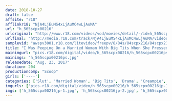 ```yaml
---
date: 2018-10-27
draft: false
affsite: "r18"
afflinkr18: "NjA4LjEuMS4xLjAuMC4wLjAuMA"
url: "h_565scpx00216"
urloriginal: "http://www.r18.com/videos/vod/movies/detail/-/id=h_565scpx00216"
urlfinal: "http://media.r18.com/track/NjA4LjEuMS4xLjAuMC4wLjAuMA/videos/vod/movies/detail/-/id=h_565scpx00216"
samplevid: "awspv3001.r18.com/litevideo/freepv/8/84s/84scpx216/84scpx216_dmb_w.mp4"
title: "I Was Peeping On a Married Woman With Big Tits When She Pressed Her Huge Tits Against the Window to Tempt Me! 3"
mainimgurl: "pics.r18.com/digital/video/h_565scpx00216/h_565scpx00216ps.jpg"
mainimgs: "h_565scpx00216ps.jpg"
releasedate: "Aug. 23, 2017"
duration: 204
productioncomp: "Scoop"
girls: ['----']
categories: ['Slut', 'Married Woman', 'Big Tits', 'Drama', 'Creampie', 'Titty Fuck', 'Hi-Def']
imgurls: ['pics.r18.com/digital/video/h_565scpx00216/h_565scpx00216jp-1.jpg', 'pics.r18.com/digital/video/h_565scpx00216/h_565scpx00216jp-2.jpg', 'pics.r18.com/digital/video/h_565scpx00216/h_565scpx00216jp-3.jpg', 'pics.r18.com/digital/video/h_565scpx00216/h_565scpx00216jp-4.jpg', 'pics.r18.com/digital/video/h_565scpx00216/h_565scpx00216jp-5.jpg', 'pics.r18.com/digital/video/h_565scpx00216/h_565scpx00216jp-6.jpg', 'pics.r18.com/digital/video/h_565scpx00216/h_565scpx00216jp-7.jpg', 'pics.r18.com/digital/video/h_565scpx00216/h_565scpx00216jp-8.jpg', 'pics.r18.com/digital/video/h_565scpx00216/h_565scpx00216jp-9.jpg', 'pics.r18.com/digital/video/h_565scpx00216/h_565scpx00216jp-10.jpg', 'pics.r18.com/digital/video/h_565scpx00216/h_565scpx00216jp-11.jpg', 'pics.r18.com/digital/video/h_565scpx00216/h_565scpx00216jp-12.jpg', 'pics.r18.com/digital/video/h_565scpx00216/h_565scpx00216jp-13.jpg', 'pics.r18.com/digital/video/h_565scpx00216/h_565scpx00216jp-14.jpg', 'pics.r18.com/digital/video/h_565scpx00216/h_565scpx00216jp-15.jpg', 'pics.r18.com/digital/video/h_565scpx00216/h_565scpx00216jp-16.jpg', 'pics.r18.com/digital/video/h_565scpx00216/h_565scpx00216jp-17.jpg', 'pics.r18.com/digital/video/h_565scpx00216/h_565scpx00216jp-18.jpg', 'pics.r18.com/digital/video/h_565scpx00216/h_565scpx00216jp-19.jpg', 'pics.r18.com/digital/video/h_565scpx00216/h_565scpx00216jp-20.jpg']
imgs: ['h_565scpx00216jp-1.jpg', 'h_565scpx00216jp-2.jpg', 'h_565scpx00216jp-3.jpg', 'h_565scpx00216jp-4.jpg', 'h_565scpx00216jp-5.jpg', 'h_565scpx00216jp-6.jpg', 'h_565scpx00216jp-7.jpg', 'h_565scpx00216jp-8.jpg', 'h_565scpx00216jp-9.jpg', 'h_565scpx00216jp-10.jpg', 'h_565scpx00216jp-11.jpg', 'h_565scpx00216jp-12.jpg', 'h_565scpx00216jp-13.jpg', 'h_565scpx00216jp-14.jpg', 'h_565scpx00216jp-15.jpg', 'h_565scpx00216jp-16.jpg', 'h_565scpx00216jp-17.jpg', 'h_565scpx00216jp-18.jpg', 'h_565scpx00216jp-19.jpg', 'h_565scpx00216jp-20.jpg']
---
```

